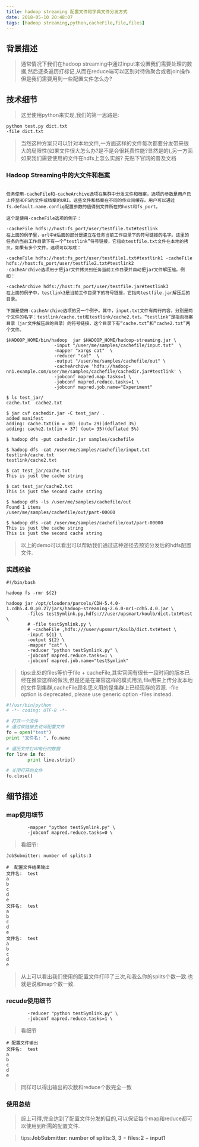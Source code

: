 ```yaml
---
title: hadoop streaming 配置文件和字典文件分发方式
date: 2018-05-10 20:48:07
tags: [hadoop streaming,python,cacheFile,file,files]
---
```


## 背景描述

>通常情况下我们在hadoop streaming中通过input来设置我们需要处理的数据,然后逐条遍历打标记,从而在reduce端可以区别对待做聚合或者join操作.但是我们需要用到一些配置文件怎么办?

<!--more-->

## 技术细节

>这里使用python来实现,我们的第一思路是:

``` shell
python test.py dict.txt
-file dict.txt
```
>当然这种方案只可以针对本地文件,一方面这样的文件每次都要分发带来很大的局限性(如果文件很大怎么办?是不是会很耗费性能?显然是的),另一方面如果我们需要使用的文件在hdfs上怎么实施?
>先贴下官网的普及文档

### Hadoop Streaming中的大文件和档案
``` shell

任务使用-cacheFile和-cacheArchive选项在集群中分发文件和档案，选项的参数是用户已上传至HDFS的文件或档案的URI。这些文件和档案在不同的作业间缓存。用户可以通过fs.default.name.config配置参数的值得到文件所在的host和fs_port。

这个是使用-cacheFile选项的例子：

-cacheFile hdfs://host:fs_port/user/testfile.txt#testlink
在上面的例子里，url中#后面的部分是建立在任务当前工作目录下的符号链接的名字。这里的任务的当前工作目录下有一个“testlink”符号链接，它指向testfile.txt文件在本地的拷贝。如果有多个文件，选项可以写成：

-cacheFile hdfs://host:fs_port/user/testfile1.txt#testlink1 -cacheFile hdfs://host:fs_port/user/testfile2.txt#testlink2
-cacheArchive选项用于把jar文件拷贝到任务当前工作目录并自动把jar文件解压缩。例如：

-cacheArchive hdfs://host:fs_port/user/testfile.jar#testlink3
在上面的例子中，testlink3是当前工作目录下的符号链接，它指向testfile.jar解压后的目录。

下面是使用-cacheArchive选项的另一个例子。其中，input.txt文件有两行内容，分别是两个文件的名字：testlink/cache.txt和testlink/cache2.txt。“testlink”是指向档案目录（jar文件解压后的目录）的符号链接，这个目录下有“cache.txt”和“cache2.txt”两个文件。

$HADOOP_HOME/bin/hadoop  jar $HADOOP_HOME/hadoop-streaming.jar \
                  -input "/user/me/samples/cachefile/input.txt"  \
                  -mapper "xargs cat"  \
                  -reducer "cat"  \
                  -output "/user/me/samples/cachefile/out" \  
                  -cacheArchive 'hdfs://hadoop-nn1.example.com/user/me/samples/cachefile/cachedir.jar#testlink' \  
                  -jobconf mapred.map.tasks=1 \
                  -jobconf mapred.reduce.tasks=1 \ 
                  -jobconf mapred.job.name="Experiment"

$ ls test_jar/
cache.txt  cache2.txt

$ jar cvf cachedir.jar -C test_jar/ .
added manifest
adding: cache.txt(in = 30) (out= 29)(deflated 3%)
adding: cache2.txt(in = 37) (out= 35)(deflated 5%)

$ hadoop dfs -put cachedir.jar samples/cachefile

$ hadoop dfs -cat /user/me/samples/cachefile/input.txt
testlink/cache.txt
testlink/cache2.txt

$ cat test_jar/cache.txt 
This is just the cache string

$ cat test_jar/cache2.txt 
This is just the second cache string

$ hadoop dfs -ls /user/me/samples/cachefile/out      
Found 1 items
/user/me/samples/cachefile/out/part-00000 

$ hadoop dfs -cat /user/me/samples/cachefile/out/part-00000
This is just the cache string   
This is just the second cache string

```
>以上的demo可以看出可以帮助我们通过这种途径去预览分发后的hdfs配置文件.

### 实践校验

``` shell
#!/bin/bash

hadoop fs -rmr ${2}

hadoop jar /opt/cloudera/parcels/CDH-5.4.0-1.cdh5.4.0.p0.27/jars/hadoop-streaming-2.6.0-mr1-cdh5.4.0.jar \
        -files testSymlink.py,hdfs:///user/upsmart/koulb/dict.txt#test \
		# -file testSymlink.py \
		# -cacheFile ,hdfs:///user/upsmart/koulb/dict.txt#test \
        -input ${1} \
        -output ${2} \
        -mapper "cat" \
        -reducer "python testSymlink.py" \
        -jobconf mapred.reduce.tasks=1 \
        -jobconf mapred.job.name="testSymlink"
```
>tips:此处的files等价于file + cacheFile,其实官网有很长一段时间的版本已经在推崇这样的做法,但是还是在兼容这样的模式用法,file用来上传分发本地的文件到集群,cacheFile顾名思义用的是集群上已经现存的资源.
> -file option is deprecated, please use generic option -files instead.
``` python
#!/usr/bin/python
# -*- coding: UTF-8 -*-

# 打开一个文件
# 通过软链接去访问配置文件
fo = open("test")
print "文件名: ", fo.name

# 遍历文件打印每行的数据
for line in fo:
        print line.strip()

# 关闭打开的文件
fo.close()
```

## 细节描述


### map使用细节

``` shell
        -mapper "python testSymlink.py" \
        -jobconf mapred.reduce.tasks=0 \
```

>看细节:

``` shell
JobSubmitter: number of splits:3

#  配置文件结果输出
文件名:  test
a
b
c
d
e
文件名:  test
a
b
c
d
e
文件名:  test
a
b
c
d
e
```
>从上可以看出我们使用的配置文件打印了三次,和我么你的splits个数一致.也就是说和map个数一致.

### recude使用细节

``` shell
        -reducer "python testSymlink.py" \
        -jobconf mapred.reduce.tasks=1 \
```

>看细节

``` shell
# 配置文件输出
文件名:  test
a
b
c
d
e
```

>同样可以得出输出的次数和reduce个数完全一致


### 使用总结

>综上可得,完全达到了配置文件分发的目的,可以保证每个map和reduce都可以使用到所需的配置文件.

>tips:**JobSubmitter: number of splits:3**,
>**3**  = **files:2** + **input1**
